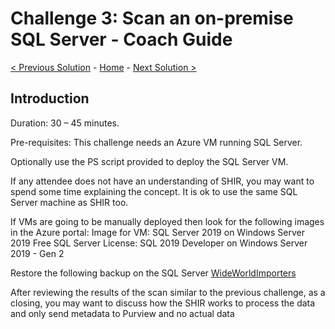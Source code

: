 # Challenge 3: Scan an on-premise SQL Server - Coach Guide 

[< Previous Solution](./Solution2.md) - [Home](./README.md) - [Next Solution >](./Solution4.md)


## Introduction

Duration: 30 – 45 minutes. 

Pre-requisites: This challenge needs an Azure VM running SQL Server. 

Optionally use the PS script provided to deploy the SQL Server VM. 

If any attendee does not have an understanding of SHIR, you may want to spend some time explaining the concept. It is ok to use the same SQL Server machine as SHIR too. 

If VMs are going to be manually deployed then look for the following images in the Azure portal:
Image for VM: SQL Server 2019 on Windows Server 2019 
Free SQL Server License: SQL 2019 Developer on Windows Server 2019 - Gen 2 

Restore the following backup on the SQL Server [WideWorldImporters](https://stpurviewfasthack.blob.core.windows.net/purviewfasthack/SQLServerbackup/WideWorldImporters-Full.bak)

After reviewing the results of the scan similar to the previous challenge, as a closing, you may want to discuss how the SHIR works to process the data and only send metadata to Purview and no actual data 


